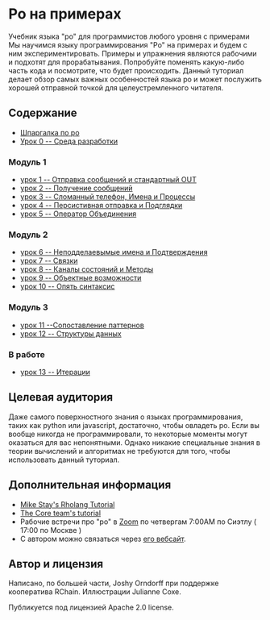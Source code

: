 # Ро на примерах
Учебник языка "ро" для программистов любого уровня с примерами
Мы научимся языку программирования "Ро" на примерах и будем с ним экспериментировать. Примеры и упражнения являются рабочими и подхотят для прорабатывания. Попробуйте поменять какую-либо часть кода и посмотрите, что будет происходить. Данный туториал делает обзор самых важных особенностей языка ро и может послужить хорошей отправной точкой для целеустремленного читателя.

## Содержание
* [Шпаргалка по ро](cheatSheet/README_RU.md)
* [Урок 0 -- Среда разработки](0-DeveloperEnvironment/README_RU.md)

### Модуль 1

* [урок 1 -- Отправка сообщений и стандартный OUT](1-SendingAndStandardOut/README_RU.md)
* [урок 2 -- Получение сообщений](2-Receiving/README_RU.md)
* [урок 3 -- Сломанный телефон, Имена и Процессы](3-TelephoneNamesAndProcesses/README_RU.md)
* [урок 4 -- Персистивная отправка и Подглядки](4-PersistentSendAndPeek/README_RU.md)
* [урок 5 -- Оператор Объединения](5-JoinOperator/README_RU.md)

### Модуль 2
* [урок 6 -- Неподделаевымые имена и Подтверждения](6-UnforgeableNamesAndAcks/)
* [урок 7 -- Связки](7-Bundles/)
* [урок 8 -- Каналы состояний и Методы](8-StateChannelsAndMethods/)
* [урок 9 -- Объектные возможности](9-ObjectCapabilities/)
* [урок 10 -- Опять синтаксис](10-MoreSyntax/)

### Модуль 3
* [урок 11 --Сопоставление паттернов](11-PatternMatching/)
* [урок 12 -- Структуры данных](12-DataStructures/)

### В работе
* [урок 13 -- Итерации](13-Iteration/)

## Целевая аудитория
Даже самого поверхностного знания о языках программирования, таких как python или javascript, достаточно, чтобы овладеть ро. Если вы вообще никогда не программировали, то некоторые моменты могут оказаться для вас непонятными. Однако никакие специальные знания в теории вычислений и алгоритмах не требуются для того, чтобы использовать данный туториал.

## Дополнительная информация
* [Mike Stay's Rholang Tutorial](https://developer.rchain.coop/tutorial/)
* [The Core team's tutorial](https://github.com/rchain/rchain/blob/master/docs/rholang/rholangtut.md)
* Рабочие встречи про "ро" в [Zoom](https://zoom.us/j/6853551826) по четвергам 7:00AM по Сиэтлу ( 17:00 по Москве )
* С автором можно связаться через [его вебсайт](https://joshyorndorff.com/contact).

## Автор и лицензия
Написано, по большей части, Joshy Orndorff при поддержке кооператива RChain.
Иллюстрации Julianne Coxe.

Публикуется под лицензией Apache 2.0 license.
